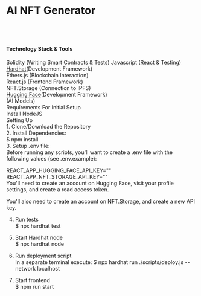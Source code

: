 <h1>AI NFT Generator<h1/></h1><br>
<h4>Technology Stack & Tools</h4>
Solidity (Writing Smart Contracts & Tests)
 Javascript (React & Testing)<br>
  <a href="https://hardhat.org/">Hardhat</a>(Development Framework)<br>
 Ethers.js (Blockchain Interaction)<br>
 React.js (Frontend Framework)<br>
 NFT.Storage (Connection to IPFS)<br>
   <a href="https://huggingface.co/">Hugging Face</a>(Development Framework)<br>(AI Models) <br>
 Requirements For Initial Setup<br>
 Install NodeJS<br>
 Setting Up<br>
 1. Clone/Download the Repository<br>
 2. Install Dependencies:<br>
   $ npm install<br>
 3. Setup .env file:<br>
   Before running any scripts, you'll want to create a .env file with the following values (see .env.example):<br>

REACT_APP_HUGGING_FACE_API_KEY=""<br>
REACT_APP_NFT_STORAGE_API_KEY=""<br>
You'll need to create an account on Hugging Face, visit your profile settings, and create a read access token.<br>

You'll also need to create an account on NFT.Storage, and create a new API key.<br>

4. Run tests<br>
$ npx hardhat test<br>

5. Start Hardhat node<br>
$ npx hardhat node<br>

6. Run deployment script<br>
In a separate terminal execute: $ npx hardhat run ./scripts/deploy.js --network localhost<br>

7. Start frontend<br>
$ npm run start
